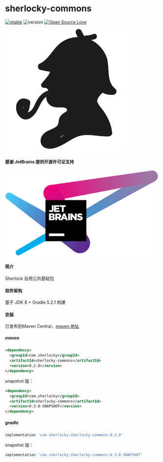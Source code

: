 # sherlocky-commons
[![stable](http://badges.github.io/stability-badges/dist/stable.svg)](http://github.com/badges/stability-badges)
![version](https://img.shields.io/badge/version-0.2.0-blue)
[![Open Source Love](https://badges.frapsoft.com/os/v2/open-source.svg?v=103)](https://github.com/ellerbrock/open-source-badges/)

![sherlocky](logo.png "sherlocky")

#### 感谢 JetBrains 提供开源许可证支持
[![JetBrains](jetbrains-variant-4.svg)](https://www.jetbrains.com/?from=sherlocky-commons)

#### 简介
Sherlock 自用公共基础包

#### 软件架构
基于 JDK 8 + Gradle 5.2.1 构建

#### 安装
已发布到Maven Central，[maven 地址](https://mvnrepository.com/artifact/com.sherlocky/sherlocky-commons)

##### maven
```xml
<dependency>
  <groupId>com.sherlocky</groupId>
  <artifactId>sherlocky-commons</artifactId>
  <version>0.2.0</version>
</dependency>
```

snapshot 版：
```xml
<dependency>
  <groupId>com.sherlocky</groupId>
  <artifactId>sherlocky-commons</artifactId>
  <version>0.3.0-SNAPSHOT</version>
</dependency>
```

##### gradle
```groovy
implementation 'com.sherlocky:sherlocky-commons:0.2.0'
```

snapshot 版：
```groovy
implementation 'com.sherlocky:sherlocky-commons:0.3.0-SNAPSHOT'
```
